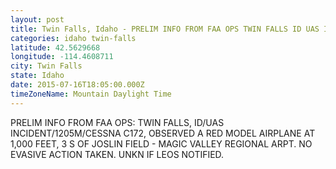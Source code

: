 ```yaml
---
layout: post
title: Twin Falls, Idaho - PRELIM INFO FROM FAA OPS TWIN FALLS ID UAS INCIDENT 1205M CESSNA C172 OBSERVED A
categories: idaho twin-falls
latitude: 42.5629668
longitude: -114.4608711
city: Twin Falls
state: Idaho
date: 2015-07-16T18:05:00.000Z
timeZoneName: Mountain Daylight Time
---
```


PRELIM INFO FROM FAA OPS: TWIN FALLS, ID/UAS INCIDENT/1205M/CESSNA C172, OBSERVED A RED MODEL AIRPLANE AT 1,000 FEET, 3 S OF JOSLIN FIELD - MAGIC VALLEY REGIONAL ARPT. NO EVASIVE ACTION TAKEN. UNKN IF LEOS NOTIFIED. 